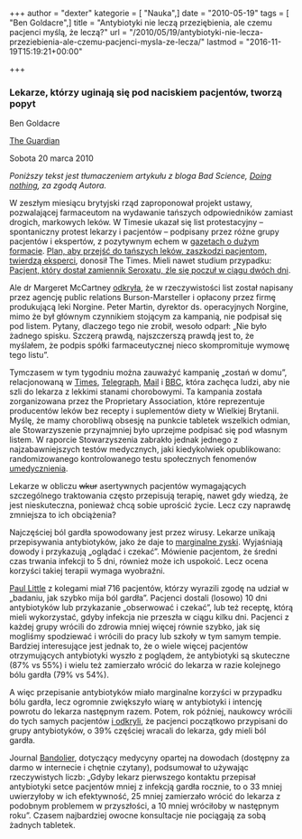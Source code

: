 +++
author = "dexter"
kategorie = [ "Nauka",]
date = "2010-05-19"
tags = [ "Ben Goldacre",]
title = "Antybiotyki nie leczą przeziębienia, ale czemu pacjenci myślą, że leczą?"
url = "/2010/05/19/antybiotyki-nie-lecza-przeziebienia-ale-czemu-pacjenci-mysla-ze-lecza/"
lastmod = "2016-11-19T15:19:21+00:00"

+++

### Lekarze, którzy uginają się pod naciskiem pacjentów, tworzą popyt

Ben Goldacre
  
[The Guardian][1]
  
Sobota 20 marca 2010

_Poniższy tekst jest tłumaczeniem artykułu z bloga Bad Science, [Doing nothing][2], za zgodą Autora._

W zeszłym miesiącu brytyjski rząd zaproponował projekt ustawy, pozwalającej farmaceutom na wydawanie tańszych odpowiedników zamiast drogich, markowych leków. W Timesie ukazał się list protestacyjny &#8211; spontaniczny protest lekarzy i pacjentów &#8211; podpisany przez różne grupy pacjentów i ekspertów, z pozytywnym echem w [gazetach o dużym formacie][3]. [Plan, aby przejść do tańszych leków, zaszkodzi pacjentom, twierdzą eksperci][4], donosił The Times. Mieli nawet studium przypadku: [Pacjent, który dostał zamiennik Seroxatu, źle się poczuł w ciągu dwóch dni][5].

<!--more-->

Ale dr Margeret McCartney [odkryła][6], że w rzeczywistości list został napisany przez agencję public relations Burson-Marsteller i opłacony przez firmę produkującą leki Norgine. Peter Martin, dyrektor ds. operacyjnych Norgine, mimo że był głównym czynnikiem stojącym za kampanią, nie podpisał się pod listem. Pytany, dlaczego tego nie zrobił, wesoło odparł: &#8222;Nie było żadnego spisku. Szczerą prawdą, najszczerszą prawdą jest to, że myślałem, że podpis spółki farmaceutycznej nieco skompromituje wymowę tego listu&#8221;. 

Tymczasem w tym tygodniu można zauważyć kampanię &#8222;zostań w domu&#8221;, relacjonowaną w [Times][7], [Telegraph][8], [Mail][9] i [BBC][10], która zachęca ludzi, aby nie szli do lekarza z lekkimi stanami chorobowymi. Ta kampania została zorganizowana przez the Proprietary Association, które reprezentuje producentów leków bez recepty i suplementów diety w Wielkiej Brytanii. Myślę, że mamy chorobliwą obsesję na punkcie tabletek wszelkich odmian, ale Stowarzyszenie przynajmniej było uprzejme podpisać się pod własnym listem. W raporcie Stowarzyszenia zabrakło jednak jednego z najzabawniejszych testów medycznych, jaki kiedykolwiek opublikowano: randomizowanego kontrolowanego testu społecznych fenomenów [umedycznienia][11]. 

Lekarze w obliczu <del>wkur</del> asertywnych pacjentów wymagających szczególnego traktowania często przepisują terapię, nawet gdy wiedzą, że jest nieskuteczna, ponieważ chcą sobie uprościć życie. Lecz czy naprawdę zmniejsza to ich obciążenia?

Najczęściej ból gardła spowodowany jest przez wirusy. Lekarze unikają przepisywania antybiotyków, jako że daje to [marginalne zyski][12]. Wyjaśniają dowody i przykazują &#8222;oglądać i czekać&#8221;. Mówienie pacjentom, że średni czas trwania infekcji to 5 dni, również może ich uspokoić. Lecz ocena korzyści takiej terapii wymaga wyobraźni.

[Paul Little][13] z kolegami miał 716 pacjentów, którzy wyrazili zgodę na udział w &#8222;badaniu, jak szybko mija ból gardła&#8221;. Pacjenci dostali (losowo) 10 dni antybiotyków lub przykazanie &#8222;obserwować i czekać&#8221;, lub też receptę, którą mieli wykorzystać, gdyby infekcja nie przeszła w ciągu kilku dni. Pacjenci z każdej grupy wrócili do zdrowia mniej więcej równie szybko, jak się mogliśmy spodziewać i wrócili do pracy lub szkoły w tym samym tempie. Bardziej interesujące jest jednak to, że o wiele więcej pacjentów otrzymujących antybiotyki wyszło z poglądem, że antybiotyki są skuteczne (87% vs 55%) i wielu też zamierzało wrócić do lekarza w razie kolejnego bólu gardła (79% vs 54%). 

A więc przepisanie antybiotyków miało marginalne korzyści w przypadku bólu gardła, lecz ogromnie zwiększyło wiarę w antybiotyki i intencję powrotu do lekarza następnym razem. Potem, rok później, naukowcy wrócili do tych samych pacjentów [i odkryli][14], że pacjenci początkowo przypisani do grupy antybiotyków, o 39% częściej wracali do lekarza, gdy mieli ból gardła.

Journal [Bandolier][15], dotyczący medycyny opartej na dowodach (dostępny za darmo w internecie i chętnie czytany), podsumował to używając rzeczywistych liczb: &#8222;Gdyby lekarz pierwszego kontaktu przepisał antybiotyki setce pacjentów mniej z infekcją gardła rocznie, to o 33 mniej uwierzyłoby w ich efektywność, 25 mniej zamierzało wrócić do lekarza z podobnym problemem w przyszłości, a 10 mniej wróciłoby w następnym roku&#8221;. Czasem najbardziej owocne konsultacje nie pociągają za sobą żadnych tabletek.

 [1]: http://www.guardian.co.uk/
 [2]: http://www.badscience.net/2010/03/doing-nothing/
 [3]: http://en.wikipedia.org/wiki/Broadsheet#United_Kingdom
 [4]: http://www.timesonline.co.uk/tol/life_and_style/health/article7038590.ece
 [5]: http://www.timesonline.co.uk/tol/life_and_style/health/mental_health/article7038208.ece
 [6]: http://www.bmj.com/cgi/content/extract/340/mar17_2/c1514
 [7]: http://www.timesonline.co.uk/tol/comment/letters/article7064295.ece
 [8]: http://www.telegraph.co.uk/health/healthnews/7452590/Minor-health-complaints-strain-NHS-finances.html
 [9]: http://www.dailymail.co.uk/health/article-1258502/GPs-blame-worried-overloading-NHS.html
 [10]: http://news.bbc.co.uk/1/hi/health/8569173.stm
 [11]: http://en.wikipedia.org/wiki/Medicalization
 [12]: http://www2.cochrane.org/reviews/en/ab000023.html
 [13]: http://www.som.soton.ac.uk/about/staff/listing/profile.asp?psl3
 [14]: http://www.bmj.com/cgi/content/full/315/7104/350?view=long&pmid=9270458
 [15]: http://www.medicine.ox.ac.uk/bandolier/band44/b44-4.html